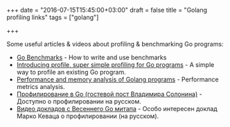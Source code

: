 +++
date = "2016-07-15T15:45:00+03:00"
draft = false
title = "Golang profiling links"
tags = ["golang"]

+++

Some useful articles & videos about profiling & benchmarking Go programs:

* [Go Benchmarks](http://lk4d4.darth.io/posts/bench/) - How to write and use benchmarks
* [Introducing profile, super simple profiling for Go programs](http://dave.cheney.net/2013/07/07/introducing-profile-super-simple-profiling-for-go-programs) - A simple way to profile an existing Go program.
* [Performance and memory analysis of Golang programs](http://blog.ralch.com/tutorial/golang-performance-and-memory-analysis/) - Performance metrics analysis.
* [Профилирование в Go (гостевой пост Владимира Солонина)](http://eax.me/go-profiling/) - Доступно о профилировании на русском.
* [Видео докладов с Весеннего Go митапа](https://habrahabr.ru/company/badoo/blog/302134/) - Особо интересен доклад Марко Кеваца о профилировании (на русском).
